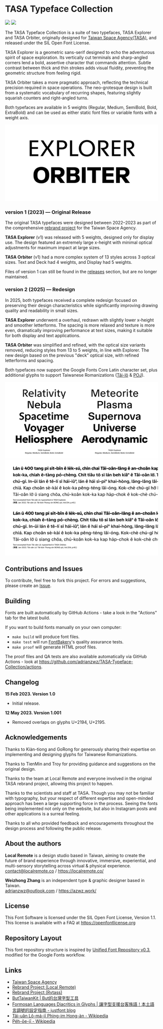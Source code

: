 # TASA Typeface Collection

[![][E-Fontbakery]](https://adrianzwz.github.io/TASA-Typeface-Collection/fontbakery/TASAExplorer-fontbakery-report.html)
[![][O-Fontbakery]](https://adrianzwz.github.io/TASA-Typeface-Collection/fontbakery/TASAExplorer-fontbakery-report.html)

[E-Fontbakery]: https://img.shields.io/endpoint?url=https%3A%2F%2Fraw.githubusercontent.com%2Fadrianzwz%2FTASA-Typeface-Collection%2Fgh-pages%2Fbadges%2FTASAExplorer%2Foverall.json&label=FontBakery%20QA%20(TASA%20Explorer)
[O-Fontbakery]: https://img.shields.io/endpoint?url=https%3A%2F%2Fraw.githubusercontent.com%2Fadrianzwz%2FTASA-Typeface-Collection%2Fgh-pages%2Fbadges%2FTASAExplorer%2Foverall.json&label=FontBakery%20QA%20(TASA%20Orbiter)

The TASA Typeface Collection is a suite of two typefaces, TASA Explorer and TASA Orbiter, originally designed for [Taiwan Space Agency(TASA)](https://www.tasa.org.tw/en-US), and released under the SIL Open Font License.

TASA Explorer is a geometric sans-serif designed to echo the adventurous spirit of space exploration. Its vertically cut terminals and sharp-angled corners lend a bold, assertive character that commands attention. Subtle contrast between thick and thin strokes adds visual fluidity, preventing the geometric structure from feeling rigid.

TASA Orbiter takes a more pragmatic approach, reflecting the technical precision required in space operations. The neo-grotesque design is built from a systematic vocabulary of recurring shapes, featuring slightly squarish counters and right-angled turns.

Both typefaces are available in 5 weights (Regular, Medium, SemiBold, Bold, ExtraBold) and can be used as either static font files or variable fonts with a weight axis.

![Sample Image](documentation/001.gif)

### version 1 (2023) –– Original Release
The original TASA typefaces were designed between 2022–2023 as part of the comprehensive [rebrand project](https://www.localremote.co/projects/taiwan-space-agency) for the Taiwan Space Agency.

**TASA Explorer** (v1) was released with 5 weights, designed only for display use. The design featured an extremely large x-height with minimal optical adjustments for maximum impact at large sizes.

**TASA Orbiter** (v1) had a more complex system of 13 styles across 3 optical sizes. Text and Deck had 4 weights, and Display had 5 weights.

Files of version 1 can still be found in the [releases](https://github.com/adrianzwz/TASA-Typeface-Collection/releases/tag/v1.001) section, but are no longer maintained.

### version 2 (2025) –– Redesign
In 2025, both typefaces received a complete redesign focused on preserving their design characteristics while significantly improving drawing quality and readability in small sizes.

**TASA Explorer** underwent a overhaul, redrawn with slightly lower x-height and smoother letterforms. The spacing is more relaxed and texture is more even, dramatically improving performance at text sizes, making it suitable for both display and text applications.

**TASA Orbiter** was simplified and refined, with the optical size variants removed, reducing styles from 13 to 5 weights, in line with Explorer. The new design based on the previous "deck" optical size, with refined letterforms and spacing.

Both typefaces now support the Google Fonts Core Latin character set, plus additional glyphs to support Taiwanese Romanizations ([Tâi-lô](https://en.wikipedia.org/wiki/T%C3%A2i-u%C3%A2n_L%C3%B4-m%C3%A1-j%C4%AB_Phing-im_Hong-%C3%A0n) & [POJ](https://en.wikipedia.org/wiki/Pe%CC%8Dh-%C5%8De-j%C4%AB)).

![Sample Image](documentation/002.png)
![Sample Image](documentation/003.png)

## Contributions and Issues
To contribute, feel free to fork this project. For errors and suggestions, please create an [Issue](https://github.com/adrianzwz/TASA-Typeface-Collection/issues).

## Building

Fonts are built automatically by GitHub Actions - take a look in the "Actions" tab for the latest build.

If you want to build fonts manually on your own computer:

* `make build` will produce font files.
* `make test` will run [FontBakery](https://github.com/googlefonts/fontbakery)'s quality assurance tests.
* `make proof` will generate HTML proof files.

The proof files and QA tests are also available automatically via GitHub Actions - look at <https://github.com/adrianzwz/TASA-Typeface-Collection/actions>.

## Changelog

**15 Feb 2023. Version 1.0**
- Initial release.

**12 May 2023. Version 1.001**
- Removed overlaps on glyphs U+2194, U+2195.

## Acknowledgements

Thanks to Kiàn-tiong and GoRong for generously sharing their expertise on implementing and designing glyphs for Taiwanese Romanizations.

Thanks to TienMin and Troy for providing guidance and suggestions on the original design.

Thanks to the team at Local Remote and everyone involved in the original TASA rebrand project, allowing this project to happen.

Thanks to the scientists and staff at TASA. Though you may not be familiar with typography, but your respect of different expertise and open-minded approach has been a large supporting force in the process. Seeing the fonts being implemented not only on the website, but also in Instagram posts and other applications is a surreal feeling.

Thanks to all who provided feedback and encouragements throughout the design process and following the public release.

## About the authors

**Local Remote** is a design studio based in Taiwan, aiming to create the future of brand experience through innovative, immersive, experiential, and multi-sensory storytelling across virtual & physical experience.  
[contact@localremote.co](mailto:contact@localremote.co) / <https://localremote.co/>

**Weizhong Zhang** is an independent type & graphic designer based in Taiwan.  
[adrianzwz@outlook.com](mailto:adrianzwz@outlook.com) / <https://azwz.work/>

## License

This Font Software is licensed under the SIL Open Font License, Version 1.1.  
This license is available with a FAQ at https://openfontlicense.org

## Repository Layout

This font repository structure is inspired by [Unified Font Repository v0.3](https://github.com/unified-font-repository/Unified-Font-Repository), modified for the Google Fonts workflow.

## Links
- [Taiwan Space Agency](https://www.tasa.org.tw/en-US)
- [Rebrand Project (Local Remote)](https://www.localremote.co/projects/taiwan-space-agency)
- [Rebrand Project (Rytass)](https://rytass.com/projects/TASA)
- [ButTaiwanKit | But的台灣字型工具](https://github.com/ButTaiwan/GlyphsTools/tree/main/ButTaiwanKit)
- [Formosan Languages Diacritics in Glyphs | 讓字型支援台客族語！本土語言調號的設定指南 - justfont blog](https://blog.justfont.com/2024/12/formosan_languages_diacritics_in_glyphs/)
- [Tâi-uân Lô-má-jī Phing-im Hong-àn - Wikipedia](https://en.wikipedia.org/wiki/T%C3%A2i-u%C3%A2n_L%C3%B4-m%C3%A1-j%C4%AB_Phing-im_Hong-%C3%A0n)
- [Pe̍h-ōe-jī - Wikipedia](https://en.wikipedia.org/wiki/Pe%CC%8Dh-%C5%8De-j%C4%AB)
